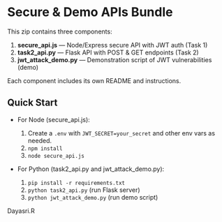 # Secure & Demo APIs Bundle

This zip contains three components:
1. **secure_api.js** — Node/Express secure API with JWT auth (Task 1)
2. **task2_api.py** — Flask API with POST & GET endpoints (Task 2)
3. **jwt_attack_demo.py** — Demonstration script of JWT vulnerabilities (demo)

Each component includes its own README and instructions.

## Quick Start

- For Node (secure_api.js):
  1. Create a `.env` with `JWT_SECRET=your_secret` and other env vars as needed.
  2. `npm install`
  3. `node secure_api.js`

- For Python (task2_api.py and jwt_attack_demo.py):
  1. `pip install -r requirements.txt`
  2. `python task2_api.py` (run Flask server)
  3. `python jwt_attack_demo.py` (run demo script)

Dayasri.R
